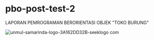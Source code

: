 # pbo-post-test-2
LAPORAN
PEMROGRAMAN BERORIENTASI OBJEK
"TOKO BURUNG"

![unmul-samarinda-logo-3A162DD32B-seeklogo com](https://github.com/Anza2222/pbo-post-test-2/assets/115331048/65d550b6-c794-443e-9b92-d4f35ea01270)

